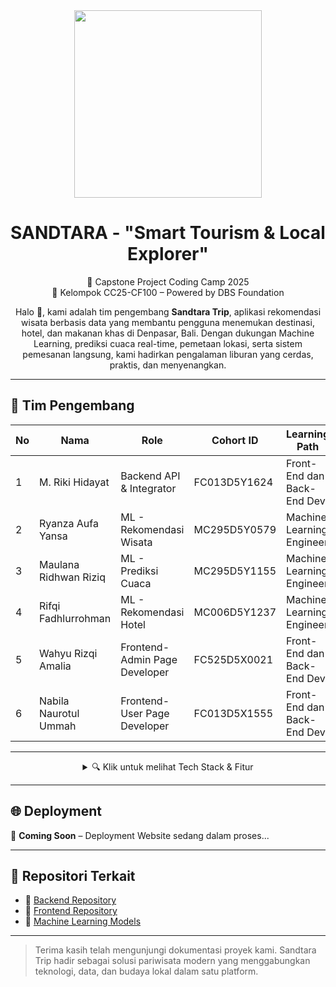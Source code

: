 <div align="center">
  <img src="https://github.com/Sandtara-Trip/.github/blob/main/assets/sandtara-banner.png" height="300px" />
</div>

<h1 align="center">SANDTARA - "Smart Tourism & Local Explorer"</h1>

<p align="center">
  🚀 Capstone Project Coding Camp 2025 <br/>
  💼 Kelompok CC25-CF100 – Powered by DBS Foundation
</p>

<p align="center">
  Halo 👋, kami adalah tim pengembang <strong>Sandtara Trip</strong>, aplikasi rekomendasi wisata berbasis data yang membantu pengguna menemukan destinasi, hotel, dan makanan khas di Denpasar, Bali. Dengan dukungan Machine Learning, prediksi cuaca real-time, pemetaan lokasi, serta sistem pemesanan langsung, kami hadirkan pengalaman liburan yang cerdas, praktis, dan menyenangkan.
</p>

---

## 👥 Tim Pengembang

<div align="center">

| No | Nama                    | Role                              | Cohort ID      | Learning Path                |
|----|-------------------------|-----------------------------------|----------------|------------------------------|
| 1  | M. Riki Hidayat         | Backend API & Integrator          | FC013D5Y1624   | Front-End dan Back-End Dev   |
| 2  | Ryanza Aufa Yansa       | ML - Rekomendasi Wisata           | MC295D5Y0579   | Machine Learning Engineer    |
| 3  | Maulana Ridhwan Riziq   | ML - Prediksi Cuaca               | MC295D5Y1155   | Machine Learning Engineer    |
| 4  | Rifqi Fadhlurrohman     | ML - Rekomendasi Hotel            | MC006D5Y1237   | Machine Learning Engineer    |
| 5  | Wahyu Rizqi Amalia      | Frontend-Admin Page Developer              | FC525D5X0021   | Front-End dan Back-End Dev   |
| 6  | Nabila Naurotul Ummah   | Frontend-User Page Developer     | FC013D5X1555   | Front-End dan Back-End Dev   |

</div>

---

<details>
  <summary align="center">🔍 Klik untuk melihat Tech Stack & Fitur</summary>

## 💻 Tech Stack

| Komponen     | Teknologi                                                                                                                                                                                                                                 |
|--------------|--------------------------------------------------------------------------------------------------------------------------------------------------------------------------------------------------------------------------------------------|
| **Backend**      | ![Node.js](https://img.shields.io/badge/Node.js-339933?style=for-the-badge&logo=node.js&logoColor=white) ![Hapi.js](https://img.shields.io/badge/Hapi.js-EA7E20?style=for-the-badge&logo=hapi&logoColor=white) ![MongoDB](https://img.shields.io/badge/MongoDB-47A248?style=for-the-badge&logo=mongodb&logoColor=white) |
| **Frontend**     | ![React](https://img.shields.io/badge/React-20232A?style=for-the-badge&logo=react&logoColor=61DAFB) ![Tailwind](https://img.shields.io/badge/Tailwind_CSS-06B6D4?style=for-the-badge&logo=tailwind-css&logoColor=white) |
| **Machine Learning & Tools** | ![Python](https://img.shields.io/badge/Python-3670A0?style=for-the-badge&logo=python&logoColor=ffdd54) ![TensorFlow](https://img.shields.io/badge/TensorFlow-FF6F00?style=for-the-badge&logo=tensorflow&logoColor=white) ![Scikit-Learn](https://img.shields.io/badge/scikit--learn-F7931E?style=for-the-badge&logo=scikit-learn&logoColor=white) |

## ⚙️ Fitur Utama

- 🔐 Autentikasi user & admin menggunakan JWT dan Bcrypt
- 🌦️ Prediksi cuaca real-time & berbasis kalender
- 🧭 Rekomendasi wisata, hotel, dan makanan khas dengan Machine Learning
- 🧾 Sistem pemesanan online (booking)
- 📩 Tiket digital dikirim ke email (Nodemailer)
- 🗺️ Peta interaktif lokasi destinasi dan fasilitas sekitar
- 📝 Ulasan pengguna pasca pemesanan
- 🛠️ Panel Admin: input konten, hapus user, rekap Excel

</details>

---

## 🌐 Deployment

🚀 **Coming Soon** – Deployment Website sedang dalam proses...

---

## 📁 Repositori Terkait

- 🔧 [Backend Repository](#)  
- 🎨 [Frontend Repository](#)  
- 🧠 [Machine Learning Models](#)

---
> Terima kasih telah mengunjungi dokumentasi proyek kami. Sandtara Trip hadir sebagai solusi pariwisata modern yang menggabungkan teknologi, data, dan budaya lokal dalam satu platform.